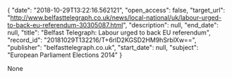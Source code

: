 {
  "date": "2018-10-29T13:22:16.562121", 
  "open_access": false, 
  "target_url": "http://www.belfasttelegraph.co.uk/news/local-national/uk/labour-urged-to-back-eu-referendum-30305087.html", 
  "description": null, 
  "end_date": null, 
  "title": "Belfast Telegraph: Labour urged to back EU referendum", 
  "record_id": "20181029T132216/T+6rlD2KGSD2HM9hSrblXw==", 
  "publisher": "belfasttelegraph.co.uk", 
  "start_date": null, 
  "subject": "European Parliament Elections 2014"
}

None